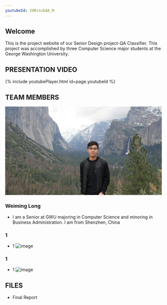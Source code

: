 ```yaml
---
youtubeId: ZORzsubQA_M
---
```

## Welcome

This is the project website of our Senior Design project-QA Classifier. This project was accomplished by three Computer Science major students at the George Washington University.

## PRESENTATION VIDEO
{% include youtubePlayer.html id=page.youtubeId %}

## TEAM MEMBERS
![image](images/Weiming.jpg)
### Weiming Long
- I am a Senior at GWU majoring in Computer Science and minoring in Business Administration. I am from Shenzhen, China

### 1
- 1
![image]()

### 1
- 1
![image]()

## FILES
- Final Report

